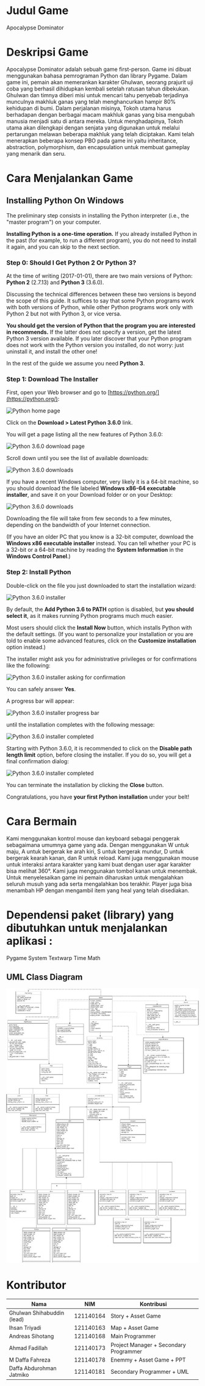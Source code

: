# Judul Game

Apocalypse Dominator

# Deskripsi Game

Apocalypse Dominator adalah sebuah game first-person. Game ini dibuat menggunakan bahasa pemrograman Python dan library Pygame. Dalam game ini, pemain akan memerankan karakter Ghulwan, seorang prajurit uji coba yang berhasil dihidupkan kembali setelah ratusan tahun dibekukan. Ghulwan dan timnya diberi misi untuk mencari tahu penyebab terjadinya munculnya makhluk ganas yang telah menghancurkan hampir 80% kehidupan di bumi. Dalam perjalanan misinya, Tokoh utama harus berhadapan dengan berbagai macam makhluk ganas yang bisa mengubah manusia menjadi satu di antara mereka. Untuk menghadapinya, Tokoh utama akan dilengkapi dengan senjata yang digunakan untuk melalui pertarungan melawan beberapa makhluk yang telah diciptakan. Kami telah menerapkan beberapa konsep PBO pada game ini yaitu inheritance, abstraction, polymorphism, dan encapsulation untuk membuat gameplay yang menarik dan seru.

# Cara Menjalankan Game
## Installing Python On Windows

The preliminary step consists in installing
the Python interpreter (i.e., the "master program")
on your computer.

**Installing Python is a one-time operation.**
If you already installed Python in the past
(for example, to run a different program),
you do not need to install it again,
and you can skip to the next section.

### Step 0: Should I Get Python 2 Or Python 3?

At the time of writing (2017-01-01),
there are two main versions of Python:
**Python 2** (2.7.13) and **Python 3** (3.6.0).

Discussing the technical differences between these two versions
is beyond the scope of this guide.
It suffices to say that
some Python programs work with both versions of Python,
while other Python programs work only
with Python 2 but not with Python 3,
or vice versa.

**You should get the version of Python that the program
you are interested in recommends.**
If the latter does not specify a version,
get the latest Python 3 version available.
If you later discover that your Python program
does not work with the Python version you installed,
do not worry: just uninstall it, and install the other one!

In the rest of the guide we assume you need **Python 3**.

### Step 1: Download The Installer

First, open your Web browser and
go to [https://python.org/](https://python.org/):

![Python home page](imgs/010_pythonorg.png)

Click on the **Download > Latest Python 3.6.0** link.

You will get a page listing all the new features of Python 3.6.0:

![Python 3.6.0 download page](imgs/020_download.png)

Scroll down until you see the list of available downloads:

![Python 3.6.0 downloads](imgs/021_download.png)

If you have a recent Windows computer,
very likely it is a 64-bit machine,
so you should download the file labeled **Windows x86-64 executable installer**,
and save it on your Download folder or on your Desktop:

![Python 3.6.0 downloads](imgs/030_downloaded.png)

Downloading the file will take from few seconds to a few minutes,
depending on the bandwidth of your Internet connection.

(If you have an older PC that you know is a 32-bit computer,
download the **Windows x86 executable installer** instead.
You can tell whether your PC is a 32-bit or a 64-bit machine
by reading the **System Information** in the **Windows Control Panel**.)

### Step 2: Install Python

Double-click on the file you just downloaded
to start the installation wizard:

![Python 3.6.0 installer](imgs/040_installer.png)

By default, the **Add Python 3.6 to PATH** option is disabled,
but **you should select it**,
as it makes running Python programs much much easier.

Most users should click the **Install Now** button,
which installs Python with the default settings.
(If you want to personalize your installation
or you are told to enable some advanced features,
click on the **Customize installation** option instead.)

The installer might ask you for administrative privileges
or for confirmations like the following:

![Python 3.6.0 installer asking for confirmation](imgs/041_installer.png)

You can safely answer **Yes**.

A progress bar will appear:

![Python 3.6.0 installer progress bar](imgs/042_installer.png)

until the installation completes with the following message:

![Python 3.6.0 installer completed](imgs/043_installer.png)

Starting with Python 3.6.0,
it is recommended to click on
the **Disable path length limit** option,
before closing the installer.
If you do so, you will get a final confirmation dialog:

![Python 3.6.0 installer completed](imgs/044_installer.png)

You can terminate the installation by clicking the **Close** button.

Congratulations, you have **your first Python installation** under your belt!

# Cara Bermain

Kami menggunakan kontrol mouse dan keyboard sebagai penggerak sebagaimana umumnya game yang ada. Dengan menggunakan W untuk maju, A untuk bergerak ke arah kiri, S untuk bergerak mundur, D untuk bergerak kearah kanan, dan R untuk reload. Kami juga menggunakan mouse untuk interaksi antara karakter yang kami buat dengan user agar karakter bisa melihat 360°. Kami juga menggunakan tombol kanan untuk menembak. Untuk menyelesaikan game ini pemain diharuskan untuk mengalahkan seluruh musuh yang ada serta mengalahkan bos terakhir. Player juga bisa menambah HP dengan mengambil item yang heal yang telah disediakan.

# Dependensi paket (library) yang dibutuhkan untuk menjalankan aplikasi :

Pygame
System
Textwarp
Time
Math

## UML Class Diagram

![Contoh Gambar](DiagramUML.jpeg)

# Kontributor

| Nama                       | NIM       | Kontribusi                             |
| -------------------------- | --------- | -------------------------------------- |
| Ghulwan Shihabuddin (lead) | 121140164 | Story + Asset Game                     |
| Ihsan Triyadi              | 121140163 | Map + Asset Game                       |
| Andreas Sihotang           | 121140168 | Main Programmer                        |
| Ahmad Fadillah             | 121140173 | Project Manager + Secondary Programmer |
| M Daffa Fahreza            | 121140178 | Enemmy + Asset Game + PPT              |
| Daffa Abdurohman Jatmiko   | 121140181 | Secondary Programmer + UML             |
